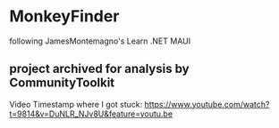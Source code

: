 # MonkeyFinder
following JamesMontemagno's Learn .NET MAUI

## project archived for analysis by CommunityToolkit

Video Timestamp where I got stuck: https://www.youtube.com/watch?t=9814&v=DuNLR_NJv8U&feature=youtu.be
